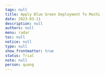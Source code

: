 ```yaml
---
tags: null
title: Apply Blue Green Deployment To Mochi
date: 2023-03-11
description: null
authors: null
menu: radar
toc: null
notice: null
type: null
show_frontmatter: true
status: Trial
note: null
person: quang
---
```


